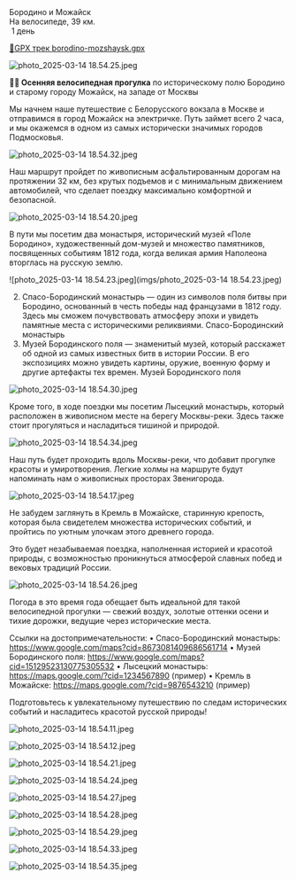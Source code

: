 
<link rel="stylesheet" href="../assets-custom/css/style-markdown.css">
<div class="cover-container" style="background-image: url('mozhaysk-kreml.jpg'); background-position-y: 40%;">
	<div class="cover-text">
		<div class="cover-title">
            Бородино и Можайск
        </div>
		<div class="cover-description">
			<div class="packages-location">
                <img loading="lazy" src="../assets-custom/icon-bike.png" alt="" class="cover-icon">
                <div class="h4-default regular">На велосипеде, 39 км.</div>
            </div>
            <div>
                <img class="cover-icon" loading="lazy" src="../assets-custom/icon-time.png" alt=""  />
                <span>1 день</span>
            </div>
		</div>
	</div>
</div>

<div id="map"></div>

[📍GPX трек borodino-mozshaysk.gpx](borodino-mozshaysk.gpx)


![photo_2025-03-14 18.54.25.jpeg](imgs/photo_2025-03-14%2018.54.25.jpeg)


**🚴‍♂️ Осенняя велосипедная прогулка** по историческому полю Бородино и старому городу Можайск, на западе от Москвы

Мы начнем наше путешествие с Белорусского вокзала в Москве и отправимся в город Можайск на электричке. Путь займет всего 2 часа, и мы окажемся в одном из самых исторически значимых городов Подмосковья.



![photo_2025-03-14 18.54.32.jpeg](imgs/photo_2025-03-14%2018.54.32.jpeg)

Наш маршрут пройдет по живописным асфальтированным дорогам на протяжении 32 км, без крутых подъемов и с минимальным движением автомобилей, что сделает поездку максимально комфортной и безопасной.

![photo_2025-03-14 18.54.20.jpeg](imgs/photo_2025-03-14%2018.54.20.jpeg)

В пути мы посетим два монастыря, исторический музей «Поле Бородино», художественный дом-музей и множество памятников, посвященных событиям 1812 года, когда великая армия Наполеона вторглась на русскую землю.

![photo_2025-03-14 18.54.23.jpeg](imgs/photo_2025-03-14 18.54.23.jpeg)


2. Спасо-Бородинский монастырь — один из символов поля битвы при Бородино, основанный в честь победы над французами в 1812 году. Здесь мы сможем почувствовать атмосферу эпохи и увидеть памятные места с историческими реликвиями.
Спасо-Бородинский монастырь
2.	Музей Бородинского поля — знаменитый музей, который расскажет об одной из самых известных битв в истории России. В его экспозициях можно увидеть картины, оружие, военную форму и другие артефакты тех времен.
Музей Бородинского поля



![photo_2025-03-14 18.54.30.jpeg](imgs/photo_2025-03-14%2018.54.30.jpeg)



Кроме того, в ходе поездки мы посетим Лысецкий монастырь, который расположен в живописном месте на берегу Москвы-реки. Здесь также стоит прогуляться и насладиться тишиной и природой.

![photo_2025-03-14 18.54.34.jpeg](imgs/photo_2025-03-14%2018.54.34.jpeg)



Наш путь будет проходить вдоль Москвы-реки, что добавит прогулке красоты и умиротворения. Легкие холмы на маршруте будут напоминать нам о живописных просторах Звенигорода.

![photo_2025-03-14 18.54.17.jpeg](imgs/photo_2025-03-14%2018.54.17.jpeg)

Не забудем заглянуть в Кремль в Можайске, старинную крепость, которая была свидетелем множества исторических событий, и пройтись по уютным улочкам этого древнего города.

Это будет незабываемая поездка, наполненная историей и красотой природы, с возможностью проникнуться атмосферой славных побед и вековых традиций России.

![photo_2025-03-14 18.54.26.jpeg](imgs/photo_2025-03-14%2018.54.26.jpeg)

Погода в это время года обещает быть идеальной для такой велосипедной прогулки — свежий воздух, золотые оттенки осени и тихие дорожки, ведущие через исторические места.

Ссылки на достопримечательности:
•	Спасо-Бородинский монастырь:
https://www.google.com/maps?cid=8673081409686561714
•	Музей Бородинского поля:
https://www.google.com/maps?cid=15129523130775305532
•	Лысецкий монастырь:
https://maps.google.com/?cid=1234567890  (пример)
•	Кремль в Можайске:
https://maps.google.com/?cid=9876543210  (пример)

Подготовьтесь к увлекательному путешествию по следам исторических событий и насладитесь красотой русской природы!



![photo_2025-03-14 18.54.11.jpeg](imgs/photo_2025-03-14%2018.54.11.jpeg)

![photo_2025-03-14 18.54.12.jpeg](imgs/photo_2025-03-14%2018.54.12.jpeg)

![photo_2025-03-14 18.54.21.jpeg](imgs/photo_2025-03-14%2018.54.21.jpeg)

![photo_2025-03-14 18.54.24.jpeg](imgs/photo_2025-03-14%2018.54.24.jpeg)

![photo_2025-03-14 18.54.27.jpeg](imgs/photo_2025-03-14%2018.54.27.jpeg)

![photo_2025-03-14 18.54.28.jpeg](imgs/photo_2025-03-14%2018.54.28.jpeg)

![photo_2025-03-14 18.54.29.jpeg](imgs/photo_2025-03-14%2018.54.29.jpeg)

![photo_2025-03-14 18.54.33.jpeg](imgs/photo_2025-03-14%2018.54.33.jpeg)

![photo_2025-03-14 18.54.35.jpeg](imgs/photo_2025-03-14%2018.54.35.jpeg)













<link href="https://api.mapbox.com/mapbox-gl-js/v3.10.0/mapbox-gl.css" rel="stylesheet">
<script src="https://api.mapbox.com/mapbox-gl-js/v3.10.0/mapbox-gl.js"></script>
<script src="https://cdn.jsdelivr.net/npm/js-yaml@4.1.0/dist/js-yaml.min.js"></script>
<script src="../assets-custom/js/cozy-journey.js"></script>
<script>architectMap({
    tracks: [{path: 'borodino-mozshaysk.gpx'}], 
    points: 'points.yaml',
    zoom: 6.5,
    center: [37.38068, 55.59436 ],
    fitDuration: 9000
});
</script>


